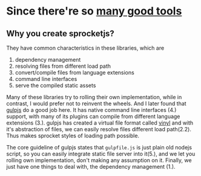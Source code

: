 # Since there're so [many good tools](https://github.com/tomchentw/sprocket/blob/master/docs/another_tools.md)

## Why you create sprocketjs?

They have common characteristics in these libraries, which are

1. dependency management
2. resolving files from different load path 
3. convert/compile files from language extensions
4. command line interfaces
5. serve the compiled static assets

Many of these libraries try to rolling their own implementation, while in contrast, I would prefer not to reinvent the wheels. And I later found that [gulpjs](http://gulpjs.com/) do a good job here. It has native command line interfaces (4.) support, with many of its plugins can compile from different language extensions (3.). gulpjs has created a virtual file format called [vinyl](https://github.com/wearefractal/vinyl) and with it's abstraction of files, we can easily resolve files different load path(2.2). Thus makes sprocket styles of loading path possible.

The core guideline of gulpjs states that `gulpfile.js` is just plain old nodejs script, so you can easily integrate static file server into it(5.), and we let you rolling own implementation, don't making any assumption on it. Finally, we just have one things to deal with, the dependency management (1.).



